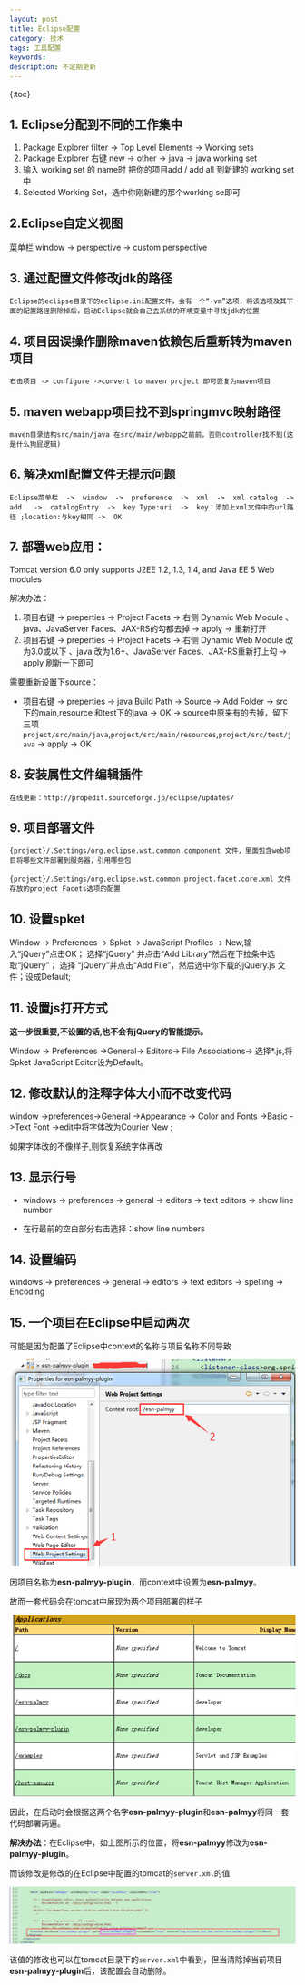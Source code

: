 ```yaml
---
layout: post
title: Eclipse配置
category: 技术
tags: 工具配置
keywords: 
description: 不定期更新
---
```


{:toc}


## 1. Eclipse分配到不同的工作集中

 1. Package Explorer   filter   ->    Top Level Elements   ->   Working sets
 1. Package Explorer 右键 new  ->  other  ->  java  ->   java working set 
 1. 输入 working set 的 name时 把你的项目add / add all 到新建的 working set 中
 1. Selected Working Set，选中你刚新建的那个working se即可


## 2.Eclipse自定义视图

菜单栏 window  ->  perspective  ->  custom perspective

##  3. 通过配置文件修改jdk的路径

	Eclipse的eclipse目录下的eclipse.ini配置文件，会有一个“-vm”选项，将该选项及其下面的配置路径删除掉后，启动Eclipse就会自己去系统的环境变量中寻找jdk的位置

##  4. 项目因误操作删除maven依赖包后重新转为maven项目

	右击项目 -> configure ->convert to maven project 即可恢复为maven项目

##  5. maven webapp项目找不到springmvc映射路径
	maven目录结构src/main/java 在src/main/webapp之前前，否则controller找不到(这是什么狗屁逻辑)

##  6. 解决xml配置文件无提示问题
	Eclipse菜单栏  ->  window  ->  preference  ->  xml  ->  xml catalog  ->  add   ->  catalogEntry  ->  key Type:uri  ->  key：添加上xml文件中的url路径 ;location:与key相同 ->  OK

##  7. 部署web应用：

Tomcat version 6.0 only supports J2EE 1.2, 1.3, 1.4, and Java EE 5 Web modules
	
解决办法：

 1. 项目右键  ->  preperties  ->  Project Facets  ->  右侧 Dynamic Web Module 、java、JavaServer Faces、JAX-RS的勾都去掉 ->  apply  ->  重新打开
 1. 项目右键  ->  preperties  ->  Project Facets  ->  右侧 Dynamic Web Module 改为3.0或以下 、java 改为1.6+、JavaServer Faces、JAX-RS重新打上勾  ->  apply  刷新一下即可

需要重新设置下source：

- 项目右键  ->  preperties  ->  java Build Path  ->  Source  -> Add Folder  ->  src 下的main,resource 和test下的java  ->  OK  ->  source中原来有的去掉，留下三项
`project/src/main/java`,`project/src/main/resources`,`project/src/test/java` ->  apply  -> OK	

##  8. 安装属性文件编辑插件

	在线更新：http://propedit.sourceforge.jp/eclipse/updates/
	
##  9. 项目部署文件

	{project}/.Settings/org.eclipse.wst.common.component 文件，里面包含web项目将哪些文件部署到服务器，引用哪些包 
	
	{project}/.Settings/org.eclipse.wst.common.project.facet.core.xml 文件存放的project Facets选项的配置


##  10. 设置spket
 
Window -> Preferences -> Spket -> JavaScript Profiles -> New,输入“jQuery”点击OK； 选择“jQuery” 并点击“Add Library”然后在下拉条中选取“jQuery”； 选择 “jQuery”并点击“Add File”，然后选中你下载的jQuery.js 文件；设成Default;

##  11. 设置js打开方式


**这一步很重要,不设置的话,也不会有jQuery的智能提示。**


Window -> Preferences ->General-> Editors-> File Associations-> 选择*.js,将Spket JavaScript Editor设为Default。 



##  12.  修改默认的注释字体大小而不改变代码
 

window ->preferences->General ->Appearance -> Color and Fonts ->Basic ->Text Font ->edit中将字体改为Courier New ;

如果字体改的不像样子,则恢复系统字体再改
 
##  13.  显示行号

- windows  ->  preferences  ->  general  ->  editors  ->  text editors  ->  show line number
	
- 在行最前的空白部分右击选择：show  line numbers

##  14.  设置编码 


windows  ->  preferences  ->  general  ->  editors  ->  text editors  ->  spelling  ->   Encoding  


## 15. 一个项目在Eclipse中启动两次

可能是因为配置了Eclipse中context的名称与项目名称不同导致

![Eclipse中配置的context名称为esn-palmyy](/public/pic/other/eclipse-tomcat-1.png)

因项目名称为**esn-palmyy-plugin**，而context中设置为**esn-palmyy**。

故而一套代码会在tomcat中展现为两个项目部署的样子

![tomcat的管理台显示的项目名称](/public/pic/other/eclipse-tomcat-2.png)

因此，在启动时会根据这两个名字**esn-palmyy-plugin**和**esn-palmyy**将同一套代码部署两遍。

**解决办法**：在Eclipse中，如上图所示的位置，将**esn-palmyy**修改为**esn-palmyy-plugin**。

而该修改是修改的在Eclipse中配置的tomcat的`server.xml`的值

![tomcat的server.xml的配置](/public/pic/other/eclipse-tomcat-3.png)

该值的修改也可以在tomcat目录下的`server.xml`中看到，但当清除掉当前项目**esn-palmyy-plugin**后，该配置会自动删除。




